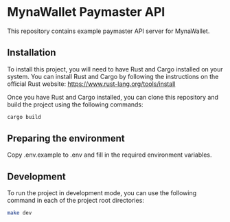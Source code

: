 
# MynaWallet Paymaster API

This repository contains example paymaster API server for MynaWallet.

## Installation

To install this project, you will need to have Rust and Cargo installed on your system. You can install Rust and Cargo by following the instructions on the official Rust website: <https://www.rust-lang.org/tools/install>

Once you have Rust and Cargo installed, you can clone this repository and build the project using the following commands:

```bash
cargo build
```

## Preparing the environment

Copy .env.example to .env and fill in the required environment variables.

## Development

To run the project in development mode, you can use the following command in each of the project root directories:

```bash
make dev
```

